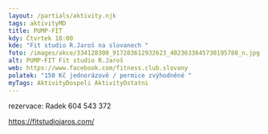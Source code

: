 ```yaml
---
layout: /partials/aktivity.njk
tags: aktivityMD
title: PUMP-FIT
kdy: Čtvrtek 18:00
kde: "Fit studio R.Jaroš na slovanech "
foto: /images/akce/334128300_917203612932623_4023633645730195788_n.jpg
alt: PUMP-FIT Fit studio R.Jaroš
web: https://www.facebook.com/fitness.club.slovany
polatek: "150 Kč jednorázově / permice zvýhodněné "
myTags: AktivityDospeli AktivityOstatni
---
```



rezervace: Radek 604 543 372

https://fitstudiojaros.com/